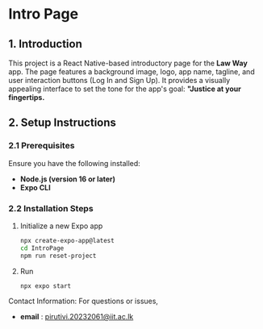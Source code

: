 # Intro Page

## 1. Introduction
This project is a React Native-based introductory page for the **Law Way** app. The page features a background image, logo, app name, tagline, and user interaction buttons (Log In and Sign Up). It provides a visually appealing interface to set the tone for the app's goal: **"Justice at your fingertips.**


## 2. Setup Instructions

### 2.1 Prerequisites
Ensure you have the following installed:
- **Node.js (version 16 or later)**
- **Expo CLI**

### 2.2 Installation Steps

1. Initialize a new Expo app
   ```bash
   npx create-expo-app@latest
   cd IntroPage
   npm run reset-project

2. Run
   ```bash
   npx expo start


Contact Information:
For questions or issues,
- **email** : pirutivi.20232061@iit.ac.lk